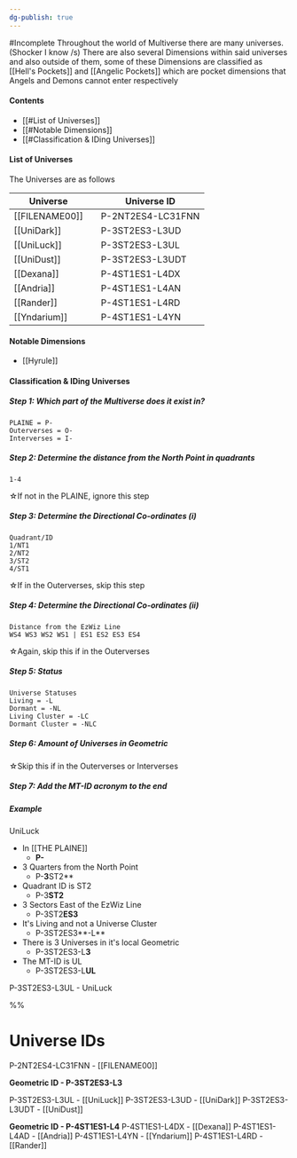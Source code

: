 ```yaml
---
dg-publish: true
---
```

#Incomplete 
Throughout the world of Multiverse there are many universes. (Shocker I know /s)
There are also several Dimensions within said universes and also outside of them, some of these Dimensions are classified as [[Hell's Pockets]] and [[Angelic Pockets]] which are pocket dimensions that Angels and Demons cannot enter respectively

#### Contents
- [[#List of Universes]]
- [[#Notable Dimensions]]
- [[#Classification & IDing Universes]]

#### List of Universes 
The Universes are as follows

| Universe       |     | Universe ID       |
| -------------- | --- | ----------------- |
| [[FILENAME00]] |     | P-2NT2ES4-LC31FNN |
| [[UniDark]]    |     | P-3ST2ES3-L3UD    |
| [[UniLuck]]    |     | P-3ST2ES3-L3UL    |
| [[UniDust]]    |     | P-3ST2ES3-L3UDT   |
| [[Dexana]]     |     | P-4ST1ES1-L4DX    |
| [[Andria]]     |     | P-4ST1ES1-L4AN    |
| [[Rander]]     |     | P-4ST1ES1-L4RD    |
| [[Yndarium]]   |     | P-4ST1ES1-L4YN    |

#### Notable Dimensions
- [[Hyrule]]

#### Classification & IDing Universes

##### Step 1: Which part of the Multiverse does it exist in?
```Location
PLAINE = P-
Outerverses = O-
Interverses = I-
```
##### Step 2: Determine the distance from the North Point in quadrants
```
1-4
```
☆If not in the PLAINE, ignore this step
##### Step 3: Determine the Directional Co-ordinates (i)
```Quadrant/ID
Quadrant/ID
1/NT1
2/NT2
3/ST2
4/ST1
```
☆If in the Outerverses, skip this step
##### Step 4: Determine the Directional Co-ordinates (ii)
```Distance-from-the-EzWiz-Line
Distance from the EzWiz Line
WS4 WS3 WS2 WS1 | ES1 ES2 ES3 ES4
```
☆Again, skip this if in the Outerverses
##### Step 5: Status
```Universe-Statuses
Universe Statuses
Living = -L
Dormant = -NL
Living Cluster = -LC
Dormant Cluster = -NLC
```

##### Step 6: Amount of Universes in Geometric
☆Skip this if in the Outerverses or Interverses
##### Step 7: Add the MT-ID acronym to the end


##### Example
UniLuck
- In [[THE PLAINE]]
	- **P-**
- 3 Quarters from the North Point
	- P-**3**ST2**
- Quadrant ID is ST2
	- P-3**ST2**
- 3 Sectors East of the EzWiz Line
	- P-3ST2**ES3**
- It's Living and not a Universe Cluster
	- P-3ST2ES3**-L**
- There is 3 Universes in it's local Geometric
	- P-3ST2ES3-L**3**
- The MT-ID is UL
	- P-3ST2ES3-L**UL**

P-3ST2ES3-L3UL - UniLuck





%%
# Universe IDs
P-2NT2ES4-LC31FNN - [[FILENAME00]]

**Geometric ID - P-3ST2ES3-L3**
 
 P-3ST2ES3-L3UL - [[UniLuck]]
 P-3ST2ES3-L3UD - [[UniDark]]
 P-3ST2ES3-L3UDT - [[UniDust]]

**Geometric ID - P-4ST1ES1-L4**
P-4ST1ES1-L4DX - [[Dexana]]
P-4ST1ES1-L4AD - [[Andria]]
P-4ST1ES1-L4YN - [[Yndarium]]
P-4ST1ES1-L4RD - [[Rander]]